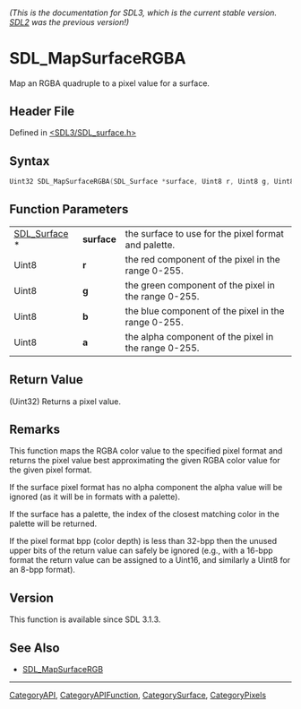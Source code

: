 ###### (This is the documentation for SDL3, which is the current stable version. [SDL2](https://wiki.libsdl.org/SDL2/) was the previous version!)
# SDL_MapSurfaceRGBA

Map an RGBA quadruple to a pixel value for a surface.

## Header File

Defined in [<SDL3/SDL_surface.h>](https://github.com/libsdl-org/SDL/blob/main/include/SDL3/SDL_surface.h)

## Syntax

```c
Uint32 SDL_MapSurfaceRGBA(SDL_Surface *surface, Uint8 r, Uint8 g, Uint8 b, Uint8 a);
```

## Function Parameters

|                              |             |                                                      |
| ---------------------------- | ----------- | ---------------------------------------------------- |
| [SDL_Surface](SDL_Surface) * | **surface** | the surface to use for the pixel format and palette. |
| Uint8                        | **r**       | the red component of the pixel in the range 0-255.   |
| Uint8                        | **g**       | the green component of the pixel in the range 0-255. |
| Uint8                        | **b**       | the blue component of the pixel in the range 0-255.  |
| Uint8                        | **a**       | the alpha component of the pixel in the range 0-255. |

## Return Value

(Uint32) Returns a pixel value.

## Remarks

This function maps the RGBA color value to the specified pixel format and
returns the pixel value best approximating the given RGBA color value for
the given pixel format.

If the surface pixel format has no alpha component the alpha value will be
ignored (as it will be in formats with a palette).

If the surface has a palette, the index of the closest matching color in
the palette will be returned.

If the pixel format bpp (color depth) is less than 32-bpp then the unused
upper bits of the return value can safely be ignored (e.g., with a 16-bpp
format the return value can be assigned to a Uint16, and similarly a Uint8
for an 8-bpp format).

## Version

This function is available since SDL 3.1.3.

## See Also

- [SDL_MapSurfaceRGB](SDL_MapSurfaceRGB)

----
[CategoryAPI](CategoryAPI), [CategoryAPIFunction](CategoryAPIFunction), [CategorySurface](CategorySurface), [CategoryPixels](CategoryPixels)



